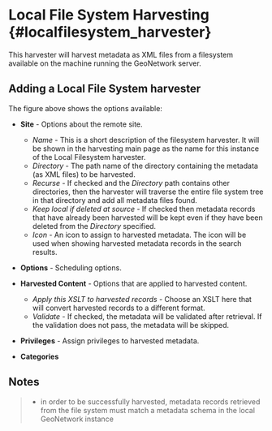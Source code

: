 # Local File System Harvesting {#localfilesystem_harvester}

This harvester will harvest metadata as XML files from a filesystem available on the machine running the GeoNetwork server.

## Adding a Local File System harvester

The figure above shows the options available:

-   **Site** - Options about the remote site.

    -   *Name* - This is a short description of the filesystem harvester. It will be shown in the harvesting main page as the name for this instance of the Local Filesystem harvester.
    -   *Directory* - The path name of the directory containing the metadata (as XML files) to be harvested.
    -   *Recurse* - If checked and the *Directory* path contains other directories, then the harvester will traverse the entire file system tree in that directory and add all metadata files found.
    -   *Keep local if deleted at source* - If checked then metadata records that have already been harvested will be kept even if they have been deleted from the *Directory* specified.
    -   *Icon* - An icon to assign to harvested metadata. The icon will be used when showing harvested metadata records in the search results.

-   **Options** - Scheduling options.

-   **Harvested Content** - Options that are applied to harvested content.

    -   *Apply this XSLT to harvested records* - Choose an XSLT here that will convert harvested records to a different format.
    -   *Validate* - If checked, the metadata will be validated after retrieval. If the validation does not pass, the metadata will be skipped.

-   **Privileges** - Assign privileges to harvested metadata.

-   **Categories**

## Notes

> -   in order to be successfully harvested, metadata records retrieved from the file system must match a metadata schema in the local GeoNetwork instance
